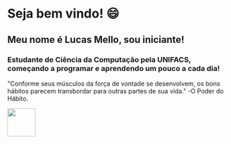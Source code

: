 # Seja bem vindo! :smile:
## Meu nome é Lucas Mello, sou iniciante!
### Estudante de Ciência da Computação pela UNIFACS, começando a programar e aprendendo um pouco a cada dia!


<footer>
 
 
 "Conforme seus músculos da força de vontade se desenvolvem, os bons hábitos parecem transbordar para outras partes de sua vida."
-O Poder do Hábito.
 <!-- LINKEDIN ICON LINK -->
  <a align="left" href= "https://www.linkedin.com/in/lucas-de-mello-vieira-17339217b/" target="_blank"><img width = "64px" src = "https://cdn.exclaimer.com/Handbook%20Images/linkedin-icon_128x128.png?_ga=2.169565281.1993837563.1614991205-979785356.1614991205"></a>
 

